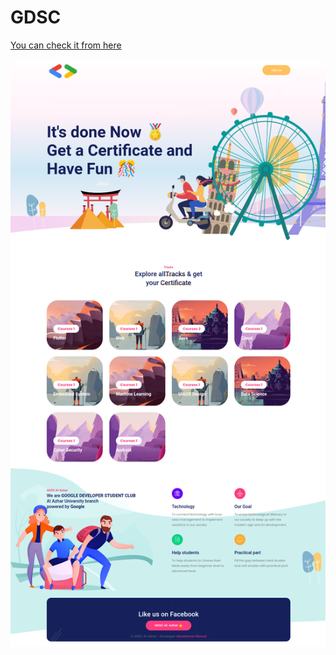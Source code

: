 # GDSC
<a href="http://ec2-3-128-226-62.us-east-2.compute.amazonaws.com">You can check it from here</a>

<img src="https://github.com/AbdulrahmanMasoud/gdsc-generate-certificates/blob/main/storage/app/public/img/gdsc.png" />


